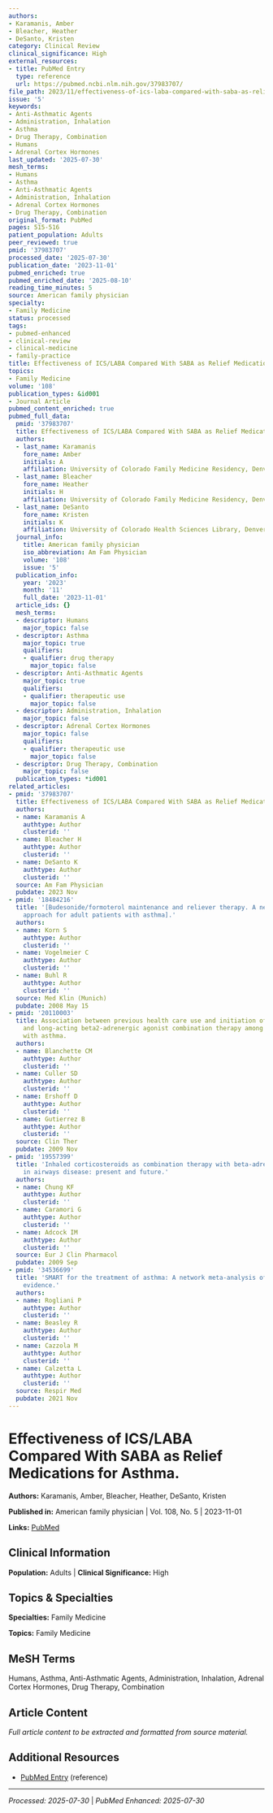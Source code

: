 ```yaml
---
authors:
- Karamanis, Amber
- Bleacher, Heather
- DeSanto, Kristen
category: Clinical Review
clinical_significance: High
external_resources:
- title: PubMed Entry
  type: reference
  url: https://pubmed.ncbi.nlm.nih.gov/37983707/
file_path: 2023/11/effectiveness-of-ics-laba-compared-with-saba-as-relief-medic.md
issue: '5'
keywords:
- Anti-Asthmatic Agents
- Administration, Inhalation
- Asthma
- Drug Therapy, Combination
- Humans
- Adrenal Cortex Hormones
last_updated: '2025-07-30'
mesh_terms:
- Humans
- Asthma
- Anti-Asthmatic Agents
- Administration, Inhalation
- Adrenal Cortex Hormones
- Drug Therapy, Combination
original_format: PubMed
pages: 515-516
patient_population: Adults
peer_reviewed: true
pmid: '37983707'
processed_date: '2025-07-30'
publication_date: '2023-11-01'
pubmed_enriched: true
pubmed_enriched_date: '2025-08-10'
reading_time_minutes: 5
source: American family physician
specialty:
- Family Medicine
status: processed
tags:
- pubmed-enhanced
- clinical-review
- clinical-medicine
- family-practice
title: Effectiveness of ICS/LABA Compared With SABA as Relief Medications for Asthma.
topics:
- Family Medicine
volume: '108'
publication_types: &id001
- Journal Article
pubmed_content_enriched: true
pubmed_full_data:
  pmid: '37983707'
  title: Effectiveness of ICS/LABA Compared With SABA as Relief Medications for Asthma.
  authors:
  - last_name: Karamanis
    fore_name: Amber
    initials: A
    affiliation: University of Colorado Family Medicine Residency, Denver, Colorado.
  - last_name: Bleacher
    fore_name: Heather
    initials: H
    affiliation: University of Colorado Family Medicine Residency, Denver, Colorado.
  - last_name: DeSanto
    fore_name: Kristen
    initials: K
    affiliation: University of Colorado Health Sciences Library, Denver, Colorado.
  journal_info:
    title: American family physician
    iso_abbreviation: Am Fam Physician
    volume: '108'
    issue: '5'
  publication_info:
    year: '2023'
    month: '11'
    full_date: '2023-11-01'
  article_ids: {}
  mesh_terms:
  - descriptor: Humans
    major_topic: false
  - descriptor: Asthma
    major_topic: true
    qualifiers:
    - qualifier: drug therapy
      major_topic: false
  - descriptor: Anti-Asthmatic Agents
    major_topic: true
    qualifiers:
    - qualifier: therapeutic use
      major_topic: false
  - descriptor: Administration, Inhalation
    major_topic: false
  - descriptor: Adrenal Cortex Hormones
    major_topic: false
    qualifiers:
    - qualifier: therapeutic use
      major_topic: false
  - descriptor: Drug Therapy, Combination
    major_topic: false
  publication_types: *id001
related_articles:
- pmid: '37983707'
  title: Effectiveness of ICS/LABA Compared With SABA as Relief Medications for Asthma.
  authors:
  - name: Karamanis A
    authtype: Author
    clusterid: ''
  - name: Bleacher H
    authtype: Author
    clusterid: ''
  - name: DeSanto K
    authtype: Author
    clusterid: ''
  source: Am Fam Physician
  pubdate: 2023 Nov
- pmid: '18484216'
  title: '[Budesonide/formoterol maintenance and reliever therapy. A new treatment
    approach for adult patients with asthma].'
  authors:
  - name: Korn S
    authtype: Author
    clusterid: ''
  - name: Vogelmeier C
    authtype: Author
    clusterid: ''
  - name: Buhl R
    authtype: Author
    clusterid: ''
  source: Med Klin (Munich)
  pubdate: 2008 May 15
- pmid: '20110003'
  title: Association between previous health care use and initiation of inhaled corticosteroid
    and long-acting beta2-adrenergic agonist combination therapy among US patients
    with asthma.
  authors:
  - name: Blanchette CM
    authtype: Author
    clusterid: ''
  - name: Culler SD
    authtype: Author
    clusterid: ''
  - name: Ershoff D
    authtype: Author
    clusterid: ''
  - name: Gutierrez B
    authtype: Author
    clusterid: ''
  source: Clin Ther
  pubdate: 2009 Nov
- pmid: '19557399'
  title: 'Inhaled corticosteroids as combination therapy with beta-adrenergic agonists
    in airways disease: present and future.'
  authors:
  - name: Chung KF
    authtype: Author
    clusterid: ''
  - name: Caramori G
    authtype: Author
    clusterid: ''
  - name: Adcock IM
    authtype: Author
    clusterid: ''
  source: Eur J Clin Pharmacol
  pubdate: 2009 Sep
- pmid: '34536699'
  title: 'SMART for the treatment of asthma: A network meta-analysis of real-world
    evidence.'
  authors:
  - name: Rogliani P
    authtype: Author
    clusterid: ''
  - name: Beasley R
    authtype: Author
    clusterid: ''
  - name: Cazzola M
    authtype: Author
    clusterid: ''
  - name: Calzetta L
    authtype: Author
    clusterid: ''
  source: Respir Med
  pubdate: 2021 Nov
---
```


# Effectiveness of ICS/LABA Compared With SABA as Relief Medications for Asthma.

**Authors:** Karamanis, Amber, Bleacher, Heather, DeSanto, Kristen

**Published in:** American family physician | Vol. 108, No. 5 | 2023-11-01

**Links:** [PubMed](https://pubmed.ncbi.nlm.nih.gov/37983707/)

## Clinical Information

**Population:** Adults | **Clinical Significance:** High

## Topics & Specialties

**Specialties:** Family Medicine

**Topics:** Family Medicine

## MeSH Terms

Humans, Asthma, Anti-Asthmatic Agents, Administration, Inhalation, Adrenal Cortex Hormones, Drug Therapy, Combination

## Article Content

*Full article content to be extracted and formatted from source material.*

## Additional Resources

- [PubMed Entry](https://pubmed.ncbi.nlm.nih.gov/37983707/) (reference)

---

*Processed: 2025-07-30* | *PubMed Enhanced: 2025-07-30*
